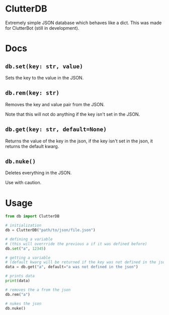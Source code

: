 # ClutterDB
Extremely simple JSON database which behaves like a dict.
This was made for ClutterBot (still in development).
# Docs
## `db.set(key: str, value)`
Sets the key to the value in the JSON.
## `db.rem(key: str)`
Removes the key and value pair from the JSON.

Note that this will not do anything if the key isn't set in the JSON.
## `db.get(key: str, default=None)`
Returns the value of the key in the json, if the key isn't set in the json, it returns the default kwarg.
## `db.nuke()`
Deletes everything in the JSON.

Use with caution.
# Usage
```python
from db import ClutterDB

# initialization
db = ClutterDB("path/to/json/file.json")

# defining a variable 
# (this will overrride the previous a if it was defined before)
db.set("a", 12345)

# getting a variable 
# (default kwarg will be returned if the key was not defined in the json)
data = db.get("a", default="a was not defined in the json")

# prints data
print(data)

# removes the a from the json
db.rem("a")

# nukes the json
db.nuke()
```
